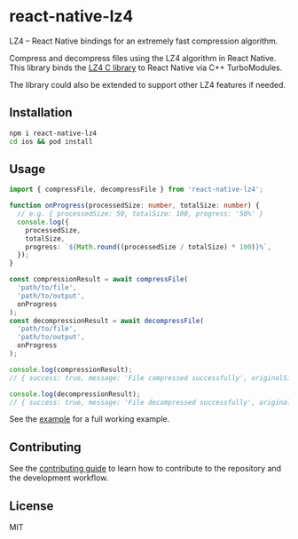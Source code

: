 # react-native-lz4

LZ4 – React Native bindings for an extremely fast compression algorithm.

Compress and decompress files using the LZ4 algorithm in React Native. This library binds the [LZ4 C library](https://github.com/lz4/lz4) to React Native via C++ TurboModules.

The library could also be extended to support other LZ4 features if needed.

## Installation

```sh
npm i react-native-lz4
cd ios && pod install
```

## Usage

```ts
import { compressFile, decompressFile } from 'react-native-lz4';

function onProgress(processedSize: number, totalSize: number) {
  // e.g. { processedSize: 50, totalSize: 100, progress: '50%' }
  console.log({
    processedSize,
    totalSize,
    progress: `${Math.round((processedSize / totalSize) * 100)}%`,
  });
}

const compressionResult = await compressFile(
  'path/to/file',
  'path/to/output',
  onProgress
);
const decompressionResult = await decompressFile(
  'path/to/file',
  'path/to/output',
  onProgress
);

console.log(compressionResult);
// { success: true, message: 'File compressed successfully', originalSize: 100, finalSize: 50 }

console.log(decompressionResult);
// { success: true, message: 'File decompressed successfully', originalSize: 50, finalSize: 100 }
```

See the [example](example) for a full working example.

## Contributing

See the [contributing guide](CONTRIBUTING.md) to learn how to contribute to the repository and the development workflow.

## License

MIT
